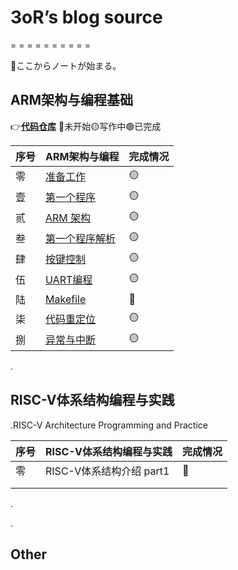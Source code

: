 # 3oR’s blog source

= = = = = = = = = =

🎉ここからノートが始まる。

## ARM架构与编程基础

👉[**代码仓库**](https://github.com/u3oR/ARM-Architecture-and-Programming) 🔴未开始🟡写作中🟢已完成 

| 序号 | ARM架构与编程                                                | 完成情况 |
| ---- | ------------------------------------------------------------ | -------- |
| 零   | [准备工作](source/2024-01/[ARM]A-0-preparations.md)          | 🟡        |
| 壹   | [第一个程序](source/2024-01/[ARM]A-1-the-first-program.md)   | 🟡        |
| 贰   | [ARM 架构](source/2024-01/[ARM]A-2-arm-architecture.md)      | 🟡        |
| 叁   | [第一个程序解析](source/2024-01/[ARM]A-3-first-program-analysis.md) | 🟡        |
| 肆   | [按键控制](source/2024-01/[ARM]A-3-first-program-analysis.md) | 🟡        |
| 伍   | [UART编程](source/2024-01/[ARM]A-3-first-program-analysis.md) | 🟡        |
| 陆   | [Makefile](source/2024-01/[ARM]A-3-first-program-analysis.md) | 🔴        |
| 柒   | [代码重定位](source/2024-01/[ARM]A-3-first-program-analysis.md) | 🟡        |
| 捌   | [异常与中断](source/2024-01/[ARM]A-3-first-program-analysis.md) | 🟡        |

.

## RISC-V体系结构编程与实践

.RISC-V Architecture Programming and Practice

| 序号 | RISC-V体系结构编程与实践 | 完成情况 |
| ---- | ------------------------ | -------- |
| 零   | RISC-V体系结构介绍 part1 | 🔴        |
|      |                          |          |
|      |                          |          |

.

.

## Other

